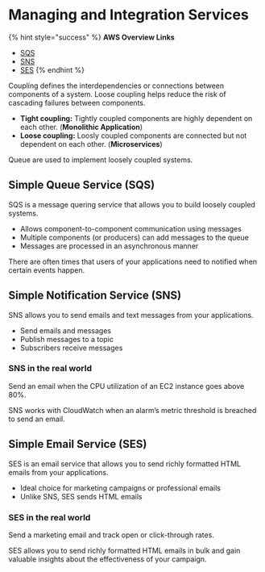 # Managing and Integration Services

{% hint style="success" %}
**AWS Overview Links**

* [SQS](https://aws.amazon.com/sqs/)
* [SNS](https://aws.amazon.com/sns/)
* [SES](https://aws.amazon.com/ses/)
{% endhint %}

Coupling defines the interdependencies or connections between components of a system. Loose coupling helps reduce the risk of cascading failures between components.

* **Tight coupling:** Tightly coupled components are highly dependent on each other. (**Monolithic Application**)
* **Loose coupling:** Loosly coupled components are connected but not dependent on each other. (**Microservices**)

Queue are used to implement loosely coupled systems.

## Simple Queue Service (SQS)

SQS is a message quering service that allows you to build loosely coupled systems.

* Allows component-to-component communication using messages
* Multiple components (or producers) can add messages to the queue
* Messages are processed in an asynchronous manner

There are often times that users of your applications need to notified when certain events happen.

## Simple Notification Service (SNS)

SNS allows you to send emails and text messages from your applications.

* Send emails and messages
* Publish messages to a topic
* Subscribers receive messages

### SNS in the real world

Send an email when the CPU utilization of an EC2 instance goes above 80%.

SNS works with CloudWatch when an alarm’s metric threshold is breached to send an email.

## Simple Email Service (SES)

SES is an email service that allows you to send richly formatted HTML emails from your applications.

* Ideal choice for marketing campaigns or professional emails
* Unlike SNS, SES sends HTML emails

### SES in the real world

Send a marketing email and track open or click-through rates.

SES allows you to send richly formatted HTML emails in bulk and gain valuable insights about the effectiveness of your campaign.
